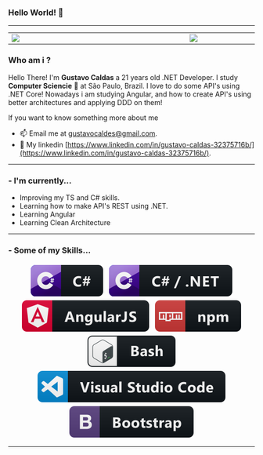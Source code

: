 ### Hello World! 👋

---

<center>
  <table>
    <tr>
        <td><img width="350px" align="left" src="https://github-readme-stats.vercel.app/api?username=GustavoCaldas&show_icons=true&theme=tokyonight" /></td>
        <td><img width="350px" align="left" src="https://github-readme-stats.vercel.app/api/top-langs/?username=GustavoCaldas&layout=compact&theme=tokyonight"</td>
    </tr>   
  </table>
</center>  

### Who am i ?

Hello There! I'm **Gustavo Caldas** a 21 years old .NET Developer. I study **Computer Sciencie** 🚀 at São Paulo, Brazil.
I love to do some API's using .NET Core!
Nowadays i am studying Angular, and how to create API's using better architectures and applying DDD on them!

If you want to know something more about me
- 📫 Email me at [gustavocaldes@gmail.com](gustavocaldes@gmail.com).
- 💼 My linkedin [https://www.linkedin.com/in/gustavo-caldas-32375716b/](https://www.linkedin.com/in/gustavo-caldas-32375716b/).
---

### - I'm currently...

- Improving my TS and C# skills.
- Learning how to make API's REST using .NET.
- Learning Angular
- Learning Clean Architecture 

---

### - Some of my Skills...

<p align="center">

  <!-- For more icons please follow  https://github.com/MikeCodesDotNET/ColoredBadges -->

  <img src="https://github.com/MikeCodesDotNET/ColoredBadges/blob/master/svg/dev/languages/csharp.svg" alt="csharp" style="vertical-align:top; margin:4px">
  <img src="https://github.com/MikeCodesDotNET/ColoredBadges/blob/master/svg/dev/languages/csharp_dotnet.svg" alt="csharpdotnet" style="vertical-align:top; margin:4px">
  <img src="https://github.com/MikeCodesDotNET/ColoredBadges/blob/master/svg/dev/frameworks/angular.svg" alt="angular" style="vertical-align:top; margin:4px">
  <img src="https://github.com/GustavoCaldas/GustavoCaldas/blob/master/assets/svg/npm.svg" alt="npm" style="vertical-align:top; margin:4px">
  <img src="https://github.com/GustavoCaldas/GustavoCaldas/blob/master/assets/svg/bash.svg" alt="bash" style="vertical-align:top; margin:4px">
  <img src="https://github.com/GustavoCaldas/GustavoCaldas/blob/master/assets/svg/visualstudio_code.svg" alt="vscode" style="vertical-align:top; margin:4px">
  <img src="https://github.com/MikeCodesDotNET/ColoredBadges/blob/master/svg/dev/frameworks/bootstrap.svg" alt="bootstrap" style="vertical-align:top; margin:4px">
  
---

</p>
